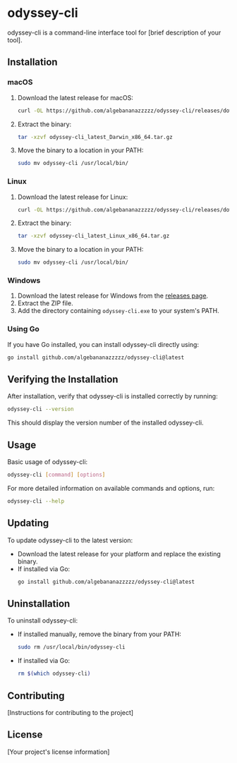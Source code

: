# odyssey-cli

odyssey-cli is a command-line interface tool for [brief description of your tool].

## Installation

### macOS

1. Download the latest release for macOS:
   ```bash
   curl -OL https://github.com/algebananazzzzz/odyssey-cli/releases/download/latest/odyssey-cli_latest_Darwin_x86_64.tar.gz
   ```
2. Extract the binary:
   ```bash
   tar -xzvf odyssey-cli_latest_Darwin_x86_64.tar.gz
   ```
3. Move the binary to a location in your PATH:
   ```bash
   sudo mv odyssey-cli /usr/local/bin/
   ```

### Linux

1. Download the latest release for Linux:
   ```bash
   curl -OL https://github.com/algebananazzzzz/odyssey-cli/releases/download/latest/odyssey-cli_latest_Linux_x86_64.tar.gz
   ```
2. Extract the binary:
   ```bash
   tar -xzvf odyssey-cli_latest_Linux_x86_64.tar.gz
   ```
3. Move the binary to a location in your PATH:
   ```bash
   sudo mv odyssey-cli /usr/local/bin/
   ```

### Windows

1. Download the latest release for Windows from the [releases page](https://github.com/algebananazzzzz/odyssey-cli/releases/latest).
2. Extract the ZIP file.
3. Add the directory containing `odyssey-cli.exe` to your system's PATH.

### Using Go

If you have Go installed, you can install odyssey-cli directly using:

```bash
go install github.com/algebananazzzzz/odyssey-cli@latest
```

## Verifying the Installation

After installation, verify that odyssey-cli is installed correctly by running:

```bash
odyssey-cli --version
```

This should display the version number of the installed odyssey-cli.

## Usage

Basic usage of odyssey-cli:

```bash
odyssey-cli [command] [options]
```

For more detailed information on available commands and options, run:

```bash
odyssey-cli --help
```

## Updating

To update odyssey-cli to the latest version:

- Download the latest release for your platform and replace the existing binary.
- If installed via Go:
  ```bash
  go install github.com/algebananazzzzz/odyssey-cli@latest
  ```

## Uninstallation

To uninstall odyssey-cli:

- If installed manually, remove the binary from your PATH:
  ```bash
  sudo rm /usr/local/bin/odyssey-cli
  ```
- If installed via Go:
  ```bash
  rm $(which odyssey-cli)
  ```

## Contributing

[Instructions for contributing to the project]

## License

[Your project's license information]